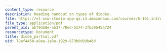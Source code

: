 ```yaml
---
content_type: resource
description: Reading handout on types of diodes.
file: https://ol-ocw-studio-app-qa.s3.amazonaws.com/courses/6-101-introductory-analog-electronics-laboratory-spring-2007/78af4450a8aa1a0a1929673b0d99b46d_diode_partial.pdf
file_type: application/pdf
parent_uid: abf9db8e-ab37-78ed-5174-3fb39b45a724
resourcetype: Document
title: diode_partial.pdf
uid: 78af4450-a8aa-1a0a-1929-673b0d99b46d
---
```

